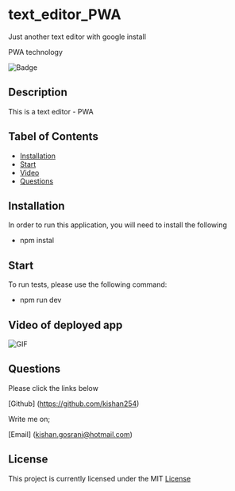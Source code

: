 # text_editor_PWA
Just another text editor with google install

PWA technology

![Badge](https://img.shields.io/github/license/kishan254/lets_manage_my_employees)

## Description

This is a text editor - PWA

## Tabel of Contents

* [Installation](#installation)
* [Start](#Start)
* [Video](#Video)
* [Questions](#questions)

## Installation

In order to run this application, you will need to install the following

- npm instal


## Start

To run tests, please use the following command:

- npm run dev


## Video of deployed app

![GIF](images/JATE.gif)



## Questions

Please click the links below

[Github] (https://github.com/kishan254)

Write me on;

[Email] (kishan.gosrani@hotmail.com)

## License

This project is currently licensed under the MIT [License](https://choosealicense.com/licenses/mit/)
